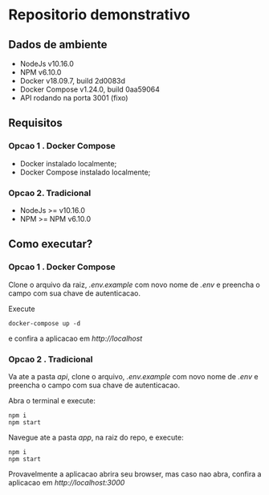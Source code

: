 # Repositorio demonstrativo

## Dados de ambiente

- NodeJs v10.16.0
- NPM v6.10.0
- Docker v18.09.7, build 2d0083d
- Docker Compose v1.24.0, build 0aa59064
- API rodando na porta 3001 (fixo)

## Requisitos

### Opcao 1 . Docker Compose

- Docker instalado localmente;
- Docker Compose instalado localmente;

### Opcao 2. Tradicional

- NodeJs >= v10.16.0
- NPM >= NPM v6.10.0

## Como executar?

### Opcao 1 . Docker Compose

Clone o arquivo da raiz, _.env.example_ com novo nome de _.env_ e preencha o campo com sua chave de autenticacao.

Execute
```
docker-compose up -d
```

e confira a aplicacao em _http://localhost_

### Opcao 2 . Tradicional

Va ate a pasta *api*, clone o arquivo, _.env.example_ com novo nome de _.env_ e preencha o campo com sua chave de autenticacao.

Abra o terminal e execute:

```
npm i
npm start
```

Navegue ate a pasta *app*, na raiz do repo, e execute:


```
npm i
npm start
```

Provavelmente a aplicacao abrira seu browser, mas caso nao abra, confira a aplicacao em _http://localhost:3000_
